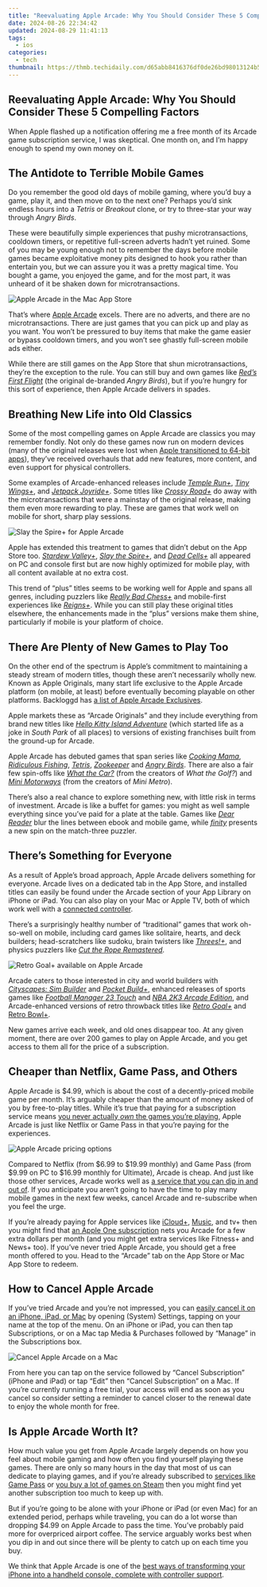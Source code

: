```yaml
---
title: "Reevaluating Apple Arcade: Why You Should Consider These 5 Compelling Factors"
date: 2024-08-26 22:34:42
updated: 2024-08-29 11:41:13
tags:
  - ios
categories:
  - tech
thumbnail: https://thmb.techidaily.com/d65abb8416376df0de26bd98013124b5d718bb272b657e526e62baf007bb9ef2.jpg
---
```


## Reevaluating Apple Arcade: Why You Should Consider These 5 Compelling Factors

When Apple flashed up a notification offering me a free month of its Arcade game subscription service, I was skeptical. One month on, and I’m happy enough to spend my own money on it.

##  The Antidote to Terrible Mobile Games

 Do you remember the good old days of mobile gaming, where you’d buy a game, play it, and then move on to the next one? Perhaps you’d sink endless hours into a _Tetris_ or _Breakout_ clone, or try to three-star your way through _Angry Birds_.

 These were beautifully simple experiences that pushy microtransactions, cooldown timers, or repetitive full-screen adverts hadn’t yet ruined. Some of you may be young enough not to remember the days before mobile games became exploitative money pits designed to hook you rather than entertain you, but we can assure you it was a pretty magical time. You bought a game, you enjoyed the game, and for the most part, it was unheard of it be shaken down for microtransactions.

![Apple Arcade in the Mac App Store](https://static1.howtogeekimages.com/wordpress/wp-content/uploads/2023/08/apple_arcade_games.png) 

 That’s where [Apple Arcade](http://www.apple.com/arcade) excels. There are no adverts, and there are no microtransactions. There are just games that you can pick up and play as you want. You won’t be pressured to buy items that make the game easier or bypass cooldown timers, and you won’t see ghastly full-screen mobile ads either.

 While there are still games on the App Store that shun microtransactions, they’re the exception to the rule. You can still buy and own games like _[Red’s First Flight](https://apps.apple.com/us/app/reds-first-flight/id1596736236)_ (the original de-branded _Angry Birds_), but if you’re hungry for this sort of experience, then Apple Arcade delivers in spades.

##  Breathing New Life into Old Classics

 Some of the most compelling games on Apple Arcade are classics you may remember fondly. Not only do these games now run on modern devices (many of the original releases were lost when [Apple transitioned to 64-bit apps](https://facebook-video-share.techidaily.com/new-in-2024-clubbing-essentials-top-rated-dj-template-vids/)), they’ve received overhauls that add new features, more content, and even support for physical controllers.

 Some examples of Arcade-enhanced releases include _[Temple Run+](https://apps.apple.com/us/app/temple-run/id1633285841)_, _[Tiny Wings+](https://apps.apple.com/us/app/tiny-wings/id1574882204)_, and _[Jetpack Joyride+](https://apps.apple.com/us/app/jetpack-joyride/id1550866882)_. Some titles like _[Crossy Road+](https://apps.apple.com/us/app/crossy-road/id1559490508)_ do away with the microtransactions that were a mainstay of the original release, making them even more rewarding to play. These are games that work well on mobile for short, sharp play sessions.

![Slay the Spire+ for Apple Arcade](https://static1.howtogeekimages.com/wordpress/wp-content/uploads/2023/08/slay_the_spire.PNG) 

 Apple has extended this treatment to games that didn’t debut on the App Store too. _[Stardew Valley+](https://apps.apple.com/us/app/stardew-valley/id6449264810)_, _[Slay the Spire+](https://apps.apple.com/us/app/slay-the-spire/id6448808007)_, and _[Dead Cells+](https://apps.apple.com/us/app/dead-cells/id1626984813)_ all appeared on PC and console first but are now highly optimized for mobile play, with all content available at no extra cost.

 This trend of “plus” titles seems to be working well for Apple and spans all genres, including puzzlers like _[Really Bad Chess+](https://apps.apple.com/us/app/really-bad-chess/id1551670264)_ and mobile-first experiences like _[Reigns+](https://apps.apple.com/us/app/reigns/id1556073740)_. While you can still play these original titles elsewhere, the enhancements made in the “plus” versions make them shine, particularly if mobile is your platform of choice.

##  There Are Plenty of New Games to Play Too

 On the other end of the spectrum is Apple’s commitment to maintaining a steady stream of modern titles, though these aren’t necessarily wholly new. Known as Apple Originals, many start life exclusive to the Apple Arcade platform (on mobile, at least) before eventually becoming playable on other platforms. Backloggd has [a list of Apple Arcade Exclusives](https://www.backloggd.com/u/tendog/list/apple-arcade-exclusives/).

 Apple markets these as “Arcade Originals” and they include everything from brand new titles like _[Hello Kitty Island Adventure](https://apps.apple.com/us/app/hello-kitty-island-adventure/id1553505132)_ (which started life as a joke in _South Park_ of all places) to versions of existing franchises built from the ground-up for Arcade.

 Apple Arcade has debuted games that span series like _[Cooking Mama](https://apps.apple.com/us/app/cooking-mama-cuisine/id1563901930)_, _[Ridiculous Fishing](https://apps.apple.com/us/app/ridiculous-fishing-ex/id1610164691)_, _[Tetris](https://apps.apple.com/us/app/tetris-beat/id1536485727)_, _[Zookeeper](https://apps.apple.com/us/app/zookeeper-world/id1370858242)_ and _[Angry Birds](https://apps.apple.com/us/app/angry-birds-reloaded/id1539172625)_. There are also a fair few spin-offs like _[What the Car?](https://apps.apple.com/us/app/what-the-car/id1534708672)_ (from the creators of _What the Golf?_) and _[Mini Motorways](https://apps.apple.com/us/app/mini-motorways/id1456188526?mt=12)_ (from the creators of _Mini Metro_).

 There’s also a real chance to explore something new, with little risk in terms of investment. Arcade is like a buffet for games: you might as well sample everything since you’ve paid for a plate at the table. Games like _[Dear Reader](https://apps.apple.com/us/app/dear-reader/id1475303629?mt=12)_ blur the lines between ebook and mobile game, while _[finity](https://apps.apple.com/us/app/finity/id1071698434)_ presents a new spin on the match-three puzzler.

##  There’s Something for Everyone

 As a result of Apple’s broad approach, Apple Arcade delivers something for everyone. Arcade lives on a dedicated tab in the App Store, and installed titles can easily be found under the Arcade section of your App Library on iPhone or iPad. You can also play on your Mac or Apple TV, both of which work well with a [connected controller](https://facebook-video-recording.techidaily.com/best-fb-video-extractors-for-ios-devices-ranked-1-for-2024/).

 There’s a surprisingly healthy number of “traditional” games that work oh-so-well on mobile, including card games like solitaire, hearts, and deck builders; head-scratchers like sudoku, brain twisters like _[Threes!+](https://apps.apple.com/us/app/threes/id1551561086)_, and physics puzzlers like _[Cut the Rope Remastered](https://apps.apple.com/us/app/cut-the-rope-remastered/id1524615151)_.

![Retro Goal+ available on Apple Arcade](https://static1.howtogeekimages.com/wordpress/wp-content/uploads/2023/08/retro_goal.PNG) 

 Arcade caters to those interested in city and world builders with _[Cityscapes: Sim Builder](https://apps.apple.com/us/app/cityscapes-sim-builder/id1631153096)_ and _[Pocket Build+](https://apps.apple.com/us/app/pocket-build/id1584290792)_, enhanced releases of sports games like _[Football Manager 23 Touch](https://apps.apple.com/us/app/football-manager-2023-touch/id1626267810)_ and _[NBA 2K3 Arcade Edition](https://apps.apple.com/us/app/nba-2k23-arcade-edition/id1591156004)_, and Arcade-enhanced versions of retro throwback titles like _[Retro Goal+](https://apps.apple.com/us/app/retro-goal/id6446029573)_ and [Retro Bowl+](https://apps.apple.com/us/app/retro-bowl/id6446029554).

 New games arrive each week, and old ones disappear too. At any given moment, there are over 200 games to play on Apple Arcade, and you get access to them all for the price of a subscription.

##  Cheaper than Netflix, Game Pass, and Others

 Apple Arcade is $4.99, which is about the cost of a decently-priced mobile game per month. It’s arguably cheaper than the amount of money asked of you by free-to-play titles. While it’s true that paying for a subscription service means [you never actually _own_ the games you’re playing](https://fox-boxes.techidaily.com/2024-approved-maximizing-b-roll-creative-uses-and-integration/), Apple Arcade is just like Netflix or Game Pass in that you’re paying for the experiences.

![Apple Arcade pricing options](https://static1.howtogeekimages.com/wordpress/wp-content/uploads/2023/08/apple_arcade_pricing.png) 

 Compared to Netflix (from $6.99 to $19.99 monthly) and Game Pass (from $9.99 on PC to $16.99 monthly for Ultimate), Arcade is cheap. And just like those other services, Arcade works well as [a service that you can dip in and out of](https://techidaily.com/the-way-to-recover-deleted-pictures-on-infinix-gt-10-pro-without-backup-by-fonelab-android-recover-pictures/). If you anticipate you aren’t going to have the time to play many mobile games in the next few weeks, cancel Arcade and re-subscribe when you feel the urge.

 If you’re already paying for Apple services like [iCloud+](https://fox-http.techidaily.com/flawlessly-merged-the-linkage-of-instagram-and-tiktok/), [Music](https://fox-http.techidaily.com/flawlessly-merged-the-linkage-of-instagram-and-tiktok/), and tv+ then you might find that [an Apple One subscription](https://twitter-videos.techidaily.com/the-social-stage-this-years-viral-video-vanguards-on-twitter/) nets you Arcade for a few extra dollars per month (and you might get extra services like Fitness+ and News+ too). If you’ve never tried Apple Arcade, you should get a free month offered to you. Head to the “Arcade” tab on the App Store or Mac App Store to redeem.

##  How to Cancel Apple Arcade

 If you’ve tried Arcade and you’re not impressed, you can [easily cancel it on an iPhone, iPad, or Mac](https://screen-recording.techidaily.com/new-the-backstage-pass-for-streamers-recording-on-twitch-for-2024/) by opening (System) Settings, tapping on your name at the top of the menu. On an iPhone or iPad, you can then tap Subscriptions, or on a Mac tap Media & Purchases followed by “Manage” in the Subscriptions box.

![Cancel Apple Arcade on a Mac](https://static1.howtogeekimages.com/wordpress/wp-content/uploads/2023/08/cancel_apple_arcade.png) 

 From here you can tap on the service followed by “Cancel Subscription” (iPhone and iPad) or tap “Edit” then “Cancel Subscription” on a Mac. If you’re currently running a free trial, your access will end as soon as you cancel so consider setting a reminder to cancel closer to the renewal date to enjoy the whole month for free.

##  Is Apple Arcade Worth It?

 How much value you get from Apple Arcade largely depends on how you feel about mobile gaming and how often you find yourself playing these games. There are only so many hours in the day that most of us can dedicate to playing games, and if you’re already subscribed to [services like Game Pass](https://android-frp.techidaily.com/the-updated-method-to-bypass-nokia-c32-frp-by-drfone-android/) or [you buy a lot of games on Steam](https://techtrends.techidaily.com/latest-google-pixel-smartwatch-4th-generation-insights-into-the-launch-timeline-anticipated-costs-and-features/) then you might find yet another subscription too much to keep up with.

 But if you’re going to be alone with your iPhone or iPad (or even Mac) for an extended period, perhaps while traveling, you can do a lot worse than dropping $4.99 on Apple Arcade to pass the time. You’ve probably paid more for overpriced airport coffee. The service arguably works best when you dip in and out since there will be plenty to catch up on each time you buy.

 We think that Apple Arcade is one of the [best ways of transforming your iPhone into a handheld console, complete with controller support](https://fox-boxes.techidaily.com/updated-2024-approved-masterful-viewing-for-artists-best-monitor-guide/).

<ins class="adsbygoogle"
     style="display:block"
     data-ad-format="autorelaxed"
     data-ad-client="ca-pub-7571918770474297"
     data-ad-slot="1223367746"></ins>



<ins class="adsbygoogle"
     style="display:block"
     data-ad-client="ca-pub-7571918770474297"
     data-ad-slot="8358498916"
     data-ad-format="auto"
     data-full-width-responsive="true"></ins>
